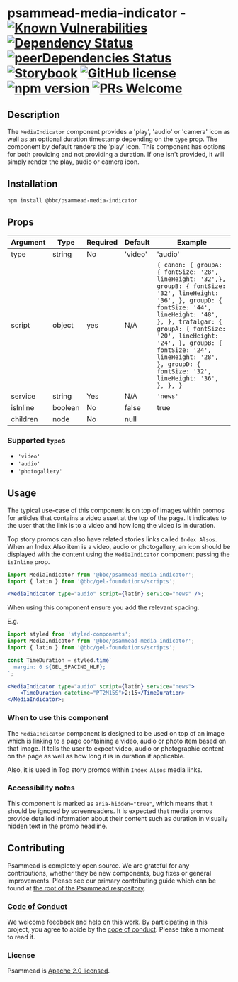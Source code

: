 # psammead-media-indicator - [![Known Vulnerabilities](https://snyk.io/test/github/bbc/psammead/badge.svg?targetFile=packages%2Fcomponents%2Fpsammead-media-indicator%2Fpackage.json)](https://snyk.io/test/github/bbc/psammead?targetFile=packages%2Fcomponents%2Fpsammead-media-indicator%2Fpackage.json) [![Dependency Status](https://david-dm.org/bbc/psammead.svg?path=packages/components/psammead-media-indicator)](https://david-dm.org/bbc/psammead?path=packages/components/psammead-media-indicator) [![peerDependencies Status](https://david-dm.org/bbc/psammead/peer-status.svg?path=packages/components/psammead-media-indicator)](https://david-dm.org/bbc/psammead?path=packages/components/psammead-media-indicator&type=peer) [![Storybook](https://raw.githubusercontent.com/storybooks/media-indicator/master/badge/badge-storybook.svg?sanitize=true)](https://bbc.github.io/psammead/?path=/story/media-indicator--default) [![GitHub license](https://img.shields.io/badge/license-Apache%202.0-blue.svg)](https://github.com/bbc/psammead/blob/latest/LICENSE) [![npm version](https://img.shields.io/npm/v/@bbc/psammead-media-indicator.svg)](https://www.npmjs.com/package/@bbc/psammead-media-indicator) [![PRs Welcome](https://img.shields.io/badge/PRs-welcome-brightgreen.svg)](https://github.com/bbc/psammead/blob/latest/CONTRIBUTING.md)

## Description

The `MediaIndicator` component provides a 'play', 'audio' or 'camera' icon as well as an optional duration timestamp depending on the `type` prop. The component by default renders the 'play' icon. This component has options for both providing and not providing a duration. If one isn't provided, it will simply render the play, audio or camera icon.

## Installation

`npm install @bbc/psammead-media-indicator`

## Props

<!-- prettier-ignore -->
| Argument   | Type    | Required | Default | Example      |
| ---------- | ------- | -------- | ------- | ------------ |
| type       | string  | No       | 'video' | 'audio'      |
| script | object | yes | N/A | `{ canon: { groupA: { fontSize: '28', lineHeight: '32',}, groupB: { fontSize: '32', lineHeight: '36', }, groupD: { fontSize: '44', lineHeight: '48', }, }, trafalgar: { groupA: { fontSize: '20', lineHeight: '24', }, groupB: { fontSize: '24', lineHeight: '28', }, groupD: { fontSize: '32', lineHeight: '36', }, }, }` |
| service    | string  | Yes      | N/A     | `'news'`     |
| isInline   | boolean | No       | false   | true         |
| children   | node    | No       | null    | <IndexAlsos> |

### Supported `type`s

<!-- prettier-ignore -->
- `'video'`
- `'audio'`
- `'photogallery'`

## Usage

The typical use-case of this component is on top of images within promos for articles that contains a video asset at the top of the page. It indicates to the user that the link is to a video and how long the video is in duration.

Top story promos can also have related stories links called `Index Alsos`. When an Index Also item is a video, audio or photogallery, an icon should be displayed with the content using the `MediaIndicator` component passing the `isInline` prop.

```jsx
import MediaIndicator from '@bbc/psammead-media-indicator';
import { latin } from '@bbc/gel-foundations/scripts';

<MediaIndicator type="audio" script={latin} service="news" />;
```

When using this component ensure you add the relevant spacing. 

E.g.

```jsx
import styled from 'styled-components';
import MediaIndicator from '@bbc/psammead-media-indicator';
import { latin } from '@bbc/gel-foundations/scripts';

const TimeDuration = styled.time`
  margin: 0 ${GEL_SPACING_HLF};
`;

<MediaIndicator type="audio" script={latin} service="news">
    <TimeDuration datetime="PT2M15S">2:15</TimeDuration> 
</MediaIndicator>;
```

### When to use this component

The `MediaIndicator` component is designed to be used on top of an image which is linking to a page containing a video, audio or photo item based on that image. It tells the user to expect video, audio or photographic content on the page as well as how long it is in duration if applicable.

Also, it is used in Top story promos within `Index Alsos` media links.

<!-- ### When not to use this component -->

### Accessibility notes

This component is marked as `aria-hidden="true"`, which means that it should be ignored by screenreaders. It is expected that media promos provide detailed information about their content such as duration in visually hidden text in the promo headline.

<!-- ## Roadmap -->

## Contributing

Psammead is completely open source. We are grateful for any contributions, whether they be new components, bug fixes or general improvements. Please see our primary contributing guide which can be found at [the root of the Psammead respository](https://github.com/bbc/psammead/blob/latest/CONTRIBUTING.md).

### [Code of Conduct](https://github.com/bbc/psammead/blob/latest/CODE_OF_CONDUCT.md)

We welcome feedback and help on this work. By participating in this project, you agree to abide by the [code of conduct](https://github.com/bbc/psammead/blob/latest/CODE_OF_CONDUCT.md). Please take a moment to read it.

### License

Psammead is [Apache 2.0 licensed](https://github.com/bbc/psammead/blob/latest/LICENSE).

